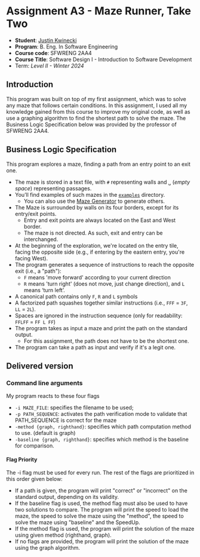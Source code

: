 
# Assignment A3 - Maze Runner, Take Two

  * **Student**: [Justin Kwinecki](kwineckj@mcmaster.ca)
  * **Program**: B. Eng. In Software Engineering
  * **Course code**: SFWRENG 2AA4
  * **Course Title**: Software Design I - Introduction to Software Development 
  * Term: *Level II - Winter 2024*

## Introduction

This program was built on top of my first assignment, which was to solve any maze that follows certain conditions.
In this assignment, I used all my knowledge gained from this course to improve my original code, as well as use a 
graphing algorithm to find the shortest path to solve the maze.  The Business Logic Specification below was provided by the professor of SFWRENG 2AA4.

## Business Logic Specification

This program explores a maze, finding a path from an entry point to an exit one.

- The maze is stored in a text file, with `#` representing walls and `␣` (_empty space_) representing passages.
- You’ll find examples of such mazes in the [`examples`](./examples) directory. 
    - You can also use the [Maze Generator](https://github.com/ace-lectures/maze-gen) to generate others.
- The Maze is surrounded by walls on its four borders, except for its entry/exit points.
    - Entry and exit points are always located on the East and West border.
    - The maze is not directed. As such, exit and entry can be interchanged.
- At the beginning of the exploration, we're located on the entry tile, facing the opposite side (e.g., if entering by the eastern entry, you're facing West).
- The program generates a sequence of instructions to reach the opposite exit (i.e., a "path"):
    - `F` means 'move forward' according to your current direction
    - `R` means 'turn right' (does not move, just change direction), and `L` means ‘turn left’. 
- A canonical path contains only `F`, `R` and `L` symbols
- A factorized path squashes together similar instructions (i.e., `FFF` = `3F`, `LL` = `2L`).
- Spaces are ignored in the instruction sequence (only for readability: `FFLFF` = `FF L FF`)
- The program takes as input a maze and print the path on the standard output.
    - For this assignment, the path does not have to be the shortest one.
- The program can take a path as input and verify if it's a legit one.

## Delivered version

### Command line arguments

My program reacts to these four flags

- `-i MAZE_FILE`: specifies the filename to be used;
- `-p PATH_SEQUENCE`: activates the path verification mode to validate that PATH_SEQUENCE is correct for the maze
- `-method {graph, righthand}`: specifies which path computation method to use. (default is graph)
- `-baseline {graph, righthand}`: specifies which method is the baseline for comparison. 

#### Flag Priority

The -i flag must be used for every run.  The rest of the flags are prioritized in this order given below:
- If a path is given, the program will print "correct" or "incorrect" on the standard output, depending on its validity.
- If the baseline flag is used, the method flag must also be used to have two solutions to compare.  The program will print the speed to load the maze, the speed to solve the maze using the "method", the speed to solve the maze using "baseline" and the SpeedUp.
- If the method flag is used, the program will print the solution of the maze using given method (righthand, graph).
- If no flags are provided, the program will print the solution of the maze using the graph algorithm.
